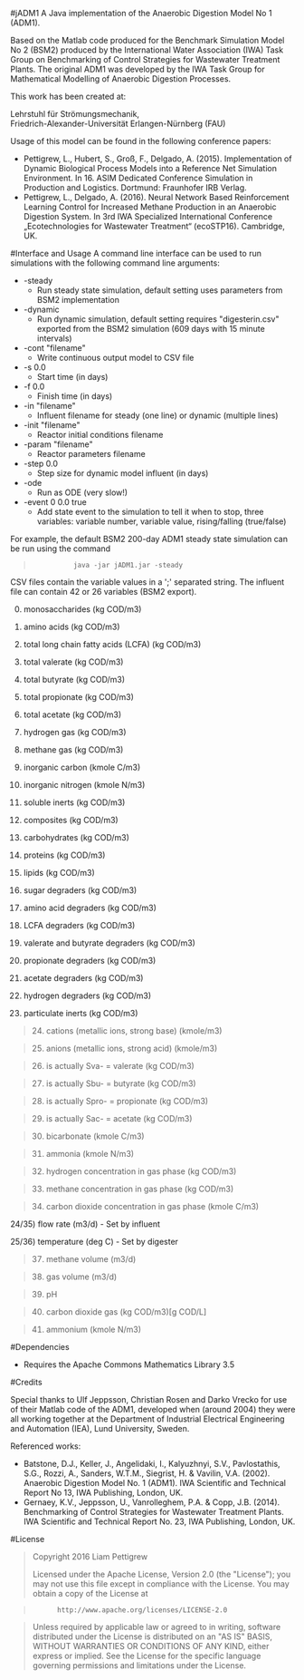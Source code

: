 #jADM1
A Java implementation of the Anaerobic Digestion Model No 1 (ADM1).

Based on the Matlab code produced for the Benchmark Simulation Model No 2 (BSM2) produced by the International Water Association (IWA) Task Group on Benchmarking of Control Strategies for Wastewater Treatment Plants. The original ADM1 was developed by the IWA Task Group for Mathematical Modelling of Anaerobic Digestion Processes.


This work has been created at:

Lehrstuhl für Strömungsmechanik,  
Friedrich-Alexander-Universität Erlangen-Nürnberg (FAU)


Usage of this model can be found in the following conference papers:

* Pettigrew, L., Hubert, S., Groß, F., Delgado, A. (2015). Implementation of Dynamic Biological Process Models into a Reference Net Simulation Environment. In 16. ASIM Dedicated Conference Simulation in Production and Logistics. Dortmund: Fraunhofer IRB Verlag.
* Pettigrew, L., Delgado, A. (2016). Neural Network Based Reinforcement Learning Control for Increased Methane Production in an Anaerobic Digestion System. In 3rd IWA Specialized International Conference „Ecotechnologies for Wastewater Treatment“ (ecoSTP16). Cambridge, UK.


#Interface and Usage
A command line interface can be used to run simulations with the following command line arguments:

* -steady		  
  * Run steady state simulation, default setting uses parameters from BSM2 implementation
* -dynamic 			
  * Run dynamic simulation, default setting requires "digesterin.csv" exported from the BSM2 simulation (609 days with 15 minute intervals)
* -cont "filename" 	
  * Write continuous output model to CSV file
* -s 0.0			 	
  * Start time (in days)
* -f 0.0				
  * Finish time (in days)
* -in "filename"		
  * Influent filename for steady (one line) or dynamic (multiple lines)
* -init "filename"		
  * Reactor initial conditions filename
* -param "filename"	
  * Reactor parameters filename
* -step 0.0			
  * Step size for dynamic model influent (in days)
* -ode 				
  * Run as ODE (very slow!)
* -event 0 0.0 true 	
  * Add state event to the simulation to tell it when to stop, three variables: variable number, variable value, rising/falling (true/false)
  

For example, the default BSM2 200-day ADM1 steady state simulation can be run using the command 

> 				java -jar jADM1.jar -steady
 
 
 
CSV files contain the variable values in a ';' separated string. The influent file can contain 42 or 26 variables (BSM2 export).

0) monosaccharides (kg COD/m3)

1) amino acids (kg COD/m3)

2) total long chain fatty acids (LCFA) (kg COD/m3)

3) total valerate (kg COD/m3)

4) total butyrate (kg COD/m3)

5) total propionate (kg COD/m3)

6) total acetate (kg COD/m3)

7) hydrogen gas (kg COD/m3)

8) methane gas (kg COD/m3)

9) inorganic carbon (kmole C/m3)

10) inorganic nitrogen (kmole N/m3)

11) soluble inerts (kg COD/m3)

12) composites (kg COD/m3)

13) carbohydrates (kg COD/m3)

14) proteins (kg COD/m3)

15) lipids (kg COD/m3)	
	
16) sugar degraders (kg COD/m3)

17) amino acid degraders (kg COD/m3)

18) LCFA degraders (kg COD/m3)

19) valerate and butyrate degraders (kg COD/m3)

20) propionate degraders (kg COD/m3)

21) acetate degraders (kg COD/m3)

22) hydrogen degraders (kg COD/m3)

23) particulate inerts (kg COD/m3)


>24) cations (metallic ions, strong base) (kmole/m3)

>25) anions (metallic ions, strong acid) (kmole/m3)

>26) is actually Sva- = valerate (kg COD/m3)

>27) is actually Sbu- = butyrate (kg COD/m3)

>28) is actually Spro- = propionate (kg COD/m3)

>29) is actually Sac- = acetate (kg COD/m3)

>30) bicarbonate (kmole C/m3)

>31) ammonia (kmole N/m3)

>32) hydrogen concentration in gas phase (kg COD/m3)

>33) methane concentration in gas phase (kg COD/m3)

>34) carbon dioxide concentration in gas phase (kmole C/m3)


24/35) flow rate (m3/d) - Set by influent

25/36) temperature (deg C) - Set by digester

>37) methane volume (m3/d)

>38) gas volume (m3/d)

>39) pH

>40) carbon dioxide gas (kg COD/m3)[g COD/L]

>41) ammonium (kmole N/m3)


#Dependencies
* Requires the Apache Commons Mathematics Library 3.5


#Credits

Special thanks to Ulf Jeppsson, Christian Rosen and Darko Vrecko for use of their Matlab code of the ADM1, developed when (around 2004) they were all working together at the Department of Industrial Electrical Engineering and Automation (IEA), Lund University, Sweden.


Referenced works:

* Batstone, D.J., Keller, J., Angelidaki, I., Kalyuzhnyi, S.V., Pavlostathis, S.G., Rozzi, A., Sanders, W.T.M., Siegrist, H. & Vavilin, V.A. (2002). Anaerobic Digestion Model No. 1 (ADM1). IWA Scientific and Technical Report No 13, IWA Publishing, London, UK.
* Gernaey, K.V., Jeppsson, U., Vanrolleghem, P.A. & Copp, J.B. (2014). Benchmarking of Control Strategies for Wastewater Treatment Plants. IWA Scientific and Technical Report No. 23, IWA Publishing, London, UK.


#License
>Copyright 2016 Liam Pettigrew
>
> Licensed under the Apache License, Version 2.0 (the "License");
> you may not use this file except in compliance with the License.
> You may obtain a copy of the License at


>			http://www.apache.org/licenses/LICENSE-2.0        


> Unless required by applicable law or agreed to in writing, software distributed under the License is distributed on an "AS IS" BASIS, WITHOUT WARRANTIES OR CONDITIONS OF ANY KIND, either express or implied.
> See the License for the specific language governing permissions and limitations under the License.

